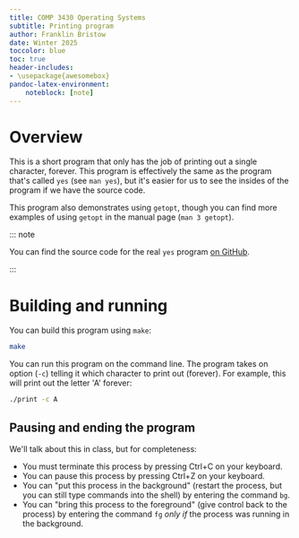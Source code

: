 ```yaml
---
title: COMP 3430 Operating Systems
subtitle: Printing program
author: Franklin Bristow
date: Winter 2025
toccolor: blue
toc: true
header-includes:
- \usepackage{awesomebox}
pandoc-latex-environment:
    noteblock: [note]
---
```


Overview
========

This is a short program that only has the job of printing out a single
character, forever. This program is effectively the same as the program that's
called `yes` (see `man yes`), but it's easier for us to see the insides of the
program if we have the source code.

This program also demonstrates using `getopt`, though you can find more examples
of using `getopt` in the manual page (`man 3 getopt`).

::: note 

You can find the source code for the real `yes` program [on GitHub].

[on GitHub]: https://github.com/coreutils/coreutils/blob/master/src/yes.c

:::

Building and running
====================

You can build this program using `make`:

```bash
make
```

You can run this program on the command line. The program takes on option (`-c`)
telling it which character to print out (forever). For example, this will print
out the letter 'A' forever:

```bash
./print -c A
```

Pausing and ending the program
------------------------------

We'll talk about this in class, but for completeness:

* You must terminate this process by pressing Ctrl+C on your keyboard.
* You can pause this process by pressing Ctrl+Z on your keyboard.
* You can "put this process in the background" (restart the process, but you can
  still type commands into the shell) by entering the command `bg`.
* You can "bring this process to the foreground" (give control back to the
  process) by entering the command `fg` *only if* the process was running in the
  background.

